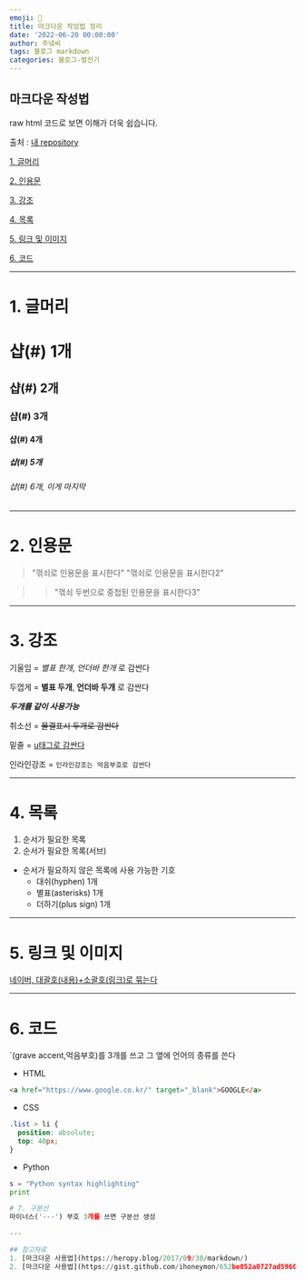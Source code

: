 ```yaml
---
emoji: 🔮
title: 마크다운 작성법 정리
date: '2022-06-20 00:00:00'
author: 주녘씨
tags: 블로그 markdown
categories: 블로그-발전기
---
```


## 마크다운 작성법

raw html 코드로 보면 이해가 더욱 쉽습니다.

출처 : [내 repository](https://github.com/junwork123/How-To-Code/blob/master/Markdown.md)

[1. 글머리](#header)

[2. 인용문](#quote)

[3. 강조](#emphasize)

[4. 목록](#list)

[5. 링크 및 이미지](#link)

[6. 코드](#code)

---

# 1. 글머리<span id="header"></span>

# 샵(#) 1개

## 샵(#) 2개

### 샵(#) 3개

#### 샵(#) 4개

##### 샵(#) 5개

###### 샵(#) 6개, 이게 마지막

---

# 2. 인용문<span id="quote"></span>
> "꺾쇠로 인용문을 표시한다"
> "꺾쇠로 인용문을 표시한다2"

>> "꺾쇠 두번으로 중첩된 인용문을 표시한다3"

---

# 3. 강조<span id="emphasize"></span>
기울임 = *별표 한개*, _언더바 한개_ 로 감싼다

두껍게 = **별표 두개**, __언더바 두개__ 로 감싼다

**_두개를 같이 사용가능_**

취소선 = ~~물결표시 두개로 감싼다~~

밑줄 = <u>u태그로 감싼다</u>

인라인강조 = `인라인강조는 억음부호로 감싼다`

---

# 4. 목록<span id="list"></span>
1. 순서가 필요한 목록
  1. 순서가 필요한 목록(서브)

- 순서가 필요하지 않은 목록에 사용 가능한 기호
  - 대쉬(hyphen) 1개
  * 별표(asterisks) 1개
  + 더하기(plus sign) 1개

---

# 5. 링크 및 이미지<span id="link"></span>
[네이버, 대괄호(내용)+소괄호(링크)로 묶는다](https://www.naver.com/)

---

# 6. 코드<span id="code"></span>
`(grave accent,억음부호)를 3개를 쓰고 그 옆에 언어의 종류를 쓴다

+ HTML
```html
<a href="https://www.google.co.kr/" target="_blank">GOOGLE</a>
```

+ CSS
```css
.list > li {
  position: absolute;
  top: 40px;
}
```

+ Python
```python
s = "Python syntax highlighting"
print

# 7. 구분선
마이너스('---') 부호 3개를 쓰면 구분선 생성

---

## 참고자료
1. [마크다운 사용법](https://heropy.blog/2017/09/30/markdown/)
2. [마크다운 사용법](https://gist.github.com/ihoneymon/652be052a0727ad59601)
